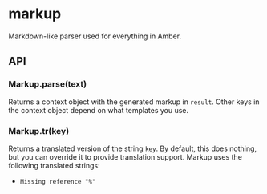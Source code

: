 markup
======

Markdown-like parser used for everything in Amber.

API
---

### Markup.parse(text)

Returns a context object with the generated markup in `result`. Other keys in the context object depend on what templates you use.

### Markup.tr(key)

Returns a translated version of the string `key`. By default, this does nothing, but you can override it to provide translation support. Markup uses the following translated strings:

* `Missing reference "%"`
